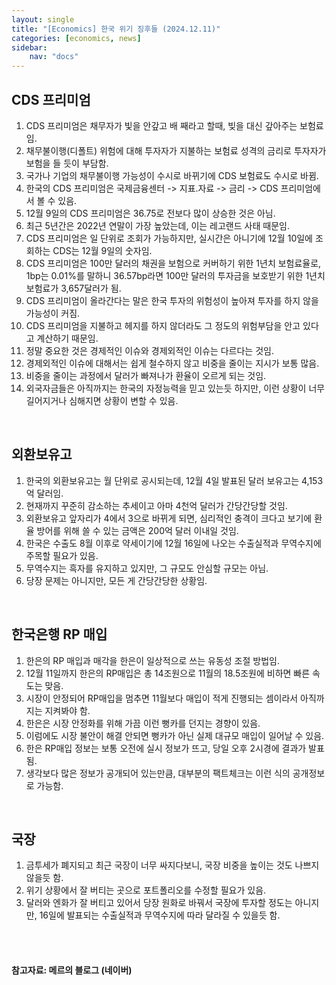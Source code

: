 ```yaml
---
layout: single
title: "[Economics] 한국 위기 징후들 (2024.12.11)"
categories: [economics, news]
sidebar:
    nav: "docs"
---
```


## CDS 프리미엄
1. CDS 프리미엄은 채무자가 빛을 안갚고 배 째라고 할때, 빚을 대신 갚아주는 보험료임.
1. 채무불이행(디폴트) 위험에 대해 투자자가 지불하는 보험료 성격의 금리로 투자자가 보험을 들 듯이 부담함.
1. 국가나 기업의 채무불이행 가능성이 수시로 바뀌기에 CDS 보험료도 수시로 바뀜.
1. 한국의 CDS 프리미엄은 국제금융센터 -> 지표.자료 -> 금리 -> CDS 프리미엄에서 볼 수 있음.
1. 12월 9일의 CDS 프리미엄은 36.75로 전보다 많이 상승한 것은 아님.
1. 최근 5년간은 2022년 연말이 가장 높았는데, 이는 레고랜드 사태 때문임.
1. CDS 프리미엄은 일 단위로 조회가 가능하지만, 실시간은 아니기에 12월 10일에 조회하는 CDS는 12월 9일의 숫자임.
1. CDS 프리미엄은 100만 달러의 채권을 보험으로 커버하기 위한 1년치 보험료율로, 1bp는 0.01%를 말하니 36.57bp라면 100만 달러의 투자금을 보호받기 위한 1년치 보험료가 3,657달러가 됨.
1. CDS 프리미엄이 올라간다는 말은 한국 투자의 위험성이 높아져 투자를 하지 않을 가능성이 커짐.
1. CDS 프리미엄을 지불하고 헤지를 하지 않더라도 그 정도의 위험부담을 안고 있다고 계산하기 때문임.
1. 정말 중요한 것은 경제적인 이슈와 경제외적인 이슈는 다르다는 것임.
1. 경제외적인 이슈에 대해서는 쉽게 철수하지 않고 비중을 줄이는 지시가 보통 많음.
1. 비중을 줄이는 과정에서 달러가 빠져나가 환율이 오르게 되는 것임.
1. 외국자금들은 아직까지는 한국의 자정능력을 믿고 있는듯 하지만, 이런 상황이 너무 길어지거나 심해지면 상황이 변할 수 있음.

<br/>

## 외환보유고
1. 한국의 외환보유고는 월 단위로 공시되는데, 12월 4일 발표된 달러 보유고는 4,153억 달러임.
1. 현재까지 꾸준히 감소하는 추세이고 아마 4천억 달러가 간당간당할 것임.
1. 외환보유고 앞자리가 4에서 3으로 바뀌게 되면, 심리적인 충격이 크다고 보기에 환율 방어를 위해 쓸 수 있는 금액은 200억 달러 이내일 것임.
1. 한국은 수출도 8월 이후로 약세이기에 12월 16일에 나오는 수출실적과 무역수지에 주목할 필요가 있음.
1. 무역수지는 흑자를 유지하고 있지만, 그 규모도 안심할 규모는 아님.
1. 당장 문제는 아니지만, 모든 게 간당간당한 상황임.

<br/>

## 한국은행 RP 매입
1. 한은의 RP 매입과 매각을 한은이 일상적으로 쓰는 유동성 조절 방법임.
1. 12월 11일까지 한은의 RP매입은 총 14조원으로 11월의 18.5조원에 비하면 빠른 속도는 맞음.
1. 시장이 안정되어 RP매입을 멈추면 11월보다 매입이 적게 진행되는 셈이라서 아직까지는 지켜봐야 함.
1. 한은은 시장 안정화를 위해 가끔 이런 뻥카를 던지는 경향이 있음.
1. 이럼에도 시장 불안이 해결 안되면 뻥카가 아닌 실제 대규모 매입이 일어날 수 있음.
1. 한은 RP매입 정보는 보통 오전에 실시 정보가 뜨고, 당일 오후 2시경에 결과가 발표됨.
1. 생각보다 많은 정보가 공개되어 있는만큼, 대부분의 팩트체크는 이런 식의 공개정보로 가능함.

<br/>

## 국장
1. 금투세가 폐지되고 최근 국장이 너무 싸지다보니, 국장 비중을 높이는 것도 나쁘지 않을듯 함.
1. 위기 상황에서 잘 버티는 곳으로 포트폴리오를 수정할 필요가 있음.
1. 달러와 엔화가 잘 버티고 있어서 당장 원화로 바꿔서 국장에 투자할 정도는 아니지만, 16일에 발표되는 수출실적과 무역수지에 따라 달라질 수 있을듯 함.


<br/>
<br/>

#### 참고자료: 메르의 블로그 (네이버) 